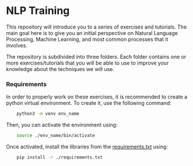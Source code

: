 # NLP Training

This repository will introduce you to a series of exercises and tutorials.
The main goal here is to give you an initial perspective on Natural Language Processing, Machine Learning, and most common processes that it involves.

The repository is subdivided into three folders.
Each folder contains one or more exercises/tutorials that you will be able to use to improve your knowledge about the techniques we will use.

### Requirements

In order to properly work on these exercises, it is recommended to create a python virtual environment.
To create it, use the following command:

```bash
    python3 -m venv env_name
```

Then, you can activate the environment using:

```bash
    source ./env_name/bin/activate
```

Once activated, install the libraries from the [requirements.txt](./requirements.txt) using:

```bash
    pip install -r ./requirements.txt
```